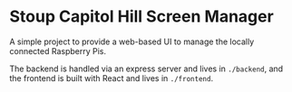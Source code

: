 # Stoup Capitol Hill Screen Manager
A simple project to provide a web-based UI to manage the locally connected Raspberry Pis.

The backend is handled via an express server and lives in `./backend`, and the frontend is built with React and lives in `./frontend`.